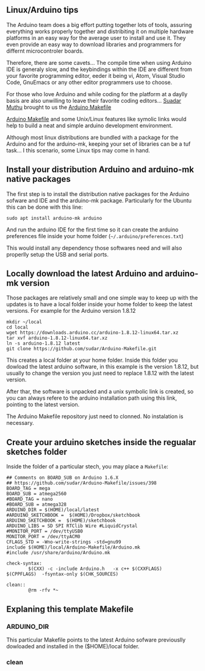 ## Linux/Arduino tips

The Arduino team does a big effort putting together lots of tools, assuring
everything works properly together and distribiting it on multiple hardware
platforms in an easy way for the average user to install and use it.
They even provide an easy way to download libraries and programmers for
differnt microcontroler boards.

Therefore, there are some cavets... The compile time when using Arduino IDE
is generaly slow, and the keybindings within the IDE are different from your
favorite programming editor, eeder it being vi, Atom, Visual Studio Code,
GnuEmacs or any other editor programmers use to choose.

For those who love Arduino and while coding for the platform at a daylly
basis are also unwilling to leave their favorite coding editors...
[Suadar Muthu](https://github.com/sudar) brought to us the 
[Arduino Makefile](https://github.com/sudar/Arduino-Makefile)

[Arduino Makefile](https://github.com/sudar/Arduino-Makefile) and some
Unix/Linux features like symolic links would help to build
a neat and simple arduino development environment.

Although most linux distributions are bundled with a package for the
Arduino and for the arduino-mk, keeping your set of libraries can
be a tuf task... I this scenario, some Linux tips may come in hand.

## Install your distribution Arduino and arduino-mk native packages

The first step is to install the distribution native packages for the
Arduino sofware and IDE and the arduino-mk package. Particularly for
the Ubuntu this can be done with this line:

```
sudo apt install arduino-mk arduino
```

And run the arduino IDE for the first time so it can create the
arduino preferences file inside your home folder
(``~/.arduino/preferences.txt``)

This would install any dependency those softwares need and will also
properlly setup the USB and serial ports.

## Locally download the latest Arduino and arduino-mk version

Those packages are relatively small and one simple way to keep up with
the updates is to have a local folder inside your home folder to keep
the latest versions. For example for the Arduino version 1.8.12


```
mkdir ~/local
cd local
wget https://downloads.arduino.cc/arduino-1.8.12-linux64.tar.xz
tar xvf arduino-1.8.12-linux64.tar.xz
ln -s arduino-1.8.12 latest
git clone https://github.com/sudar/Arduino-Makefile.git
```

This creates a local folder at your home folder.
Inside this folder you dowload the latest arduino software, in this
example is the version 1.8.12, but usually to change the version you
just need to replace 1.8.12 with the latest version.

After thar, the software is unpacked and a unix symbolic link is created,
so you can always refere to the arduino installation path using this link,
pointing to the latest version.

The Arduino Makefile repository just need to clonned. No instalation is
necessary.

## Create your arduino sketches inside the regualar sketches folder

Inside the folder of a particular stech, you may place a ```Makefile```:

```
## Comments on BOARD_SUB on Arduino 1.6.X
## https://github.com/sudar/Arduino-Makefile/issues/398
BOARD_TAG = mega
BOARD_SUB = atmega2560
#BOARD_TAG = nano
#BOARD_SUB = atmega328
ARDUINO_DIR = $(HOME)/local/latest
#ARDUINO_SKETCHBOOK =  $(HOME)/Dropbox/sketchbook
ARDUINO_SKETCHBOOK =  $(HOME)/sketchbook
ARDUINO_LIBS = SD SPI RTClib Wire #LiquidCrystal 
#MONITOR_PORT = /dev/ttyUSB0
MONITOR_PORT = /dev/ttyACM0
CFLAGS_STD = -Wno-write-strings -std=gnu99
include $(HOME)/local/Arduino-Makefile/Arduino.mk
#include /usr/share/arduino/Arduino.mk

check-syntax:
        $(CXX) -c -include Arduino.h   -x c++ $(CXXFLAGS)   $(CPPFLAGS)  -fsyntax-only $(CHK_SOURCES)

clean::
        @rm -rfv *~
```

## Explaning this template Makefile

### ARDUINO_DIR

This particular Makefile points to the latest Arduino sofware previouslly
dowloaded and installed in the ($HOME)/local folder.

### clean



